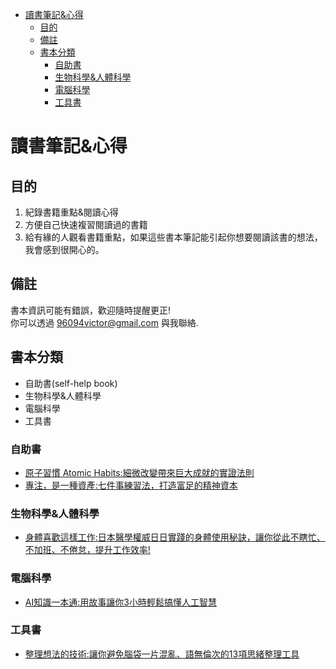 - [讀書筆記&心得](#讀書筆記心得)
  - [目的](#目的)
  - [備註](#備註)
  - [書本分類](#書本分類)
    - [自助書](#自助書)
    - [生物科學&人體科學](#生物科學人體科學)
    - [電腦科學](#電腦科學)
    - [工具書](#工具書)
# 讀書筆記&心得
## 目的
1. 紀錄書籍重點&閱讀心得
2. 方便自己快速複習閱讀過的書籍
3. 給有緣的人觀看書籍重點，如果這些書本筆記能引起你想要閱讀該書的想法，我會感到很開心的。

## 備註
書本資訊可能有錯誤，歡迎隨時提醒更正!  
你可以透過 96094victor@gmail.com 與我聯絡.
## 書本分類
- 自助書(self-help book)
- 生物科學&人體科學
- 電腦科學
- 工具書

### 自助書
- [原子習慣 Atomic Habits:細微改變帶來巨大成就的實證法則](./原子習慣(AtomicHabits).md)
- [專注，是一種資產:七件事練習法，打造富足的精神資本](./專注，是一種資產.md)

### 生物科學&人體科學
- [身體喜歡這樣工作:日本醫學權威日日實踐的身體使用秘訣，讓你從此不瞎忙、不加班、不倦怠，提升工作效率!](./身體喜歡這要工作.md)

### 電腦科學
- [AI知識一本通:用故事讓你3小時輕鬆搞懂人工智慧](./AI知識一本通.md)

### 工具書
- [整理想法的技術:讓你避免腦袋一片混亂、語無倫次的13項思緒整理工具](./整理想法的技術.md)